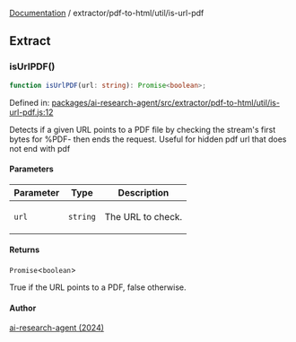 [Documentation](../../../modules.md) / extractor/pdf-to-html/util/is-url-pdf

## Extract

### isUrlPDF()

```ts
function isUrlPDF(url: string): Promise<boolean>;
```

Defined in: [packages/ai-research-agent/src/extractor/pdf-to-html/util/is-url-pdf.js:12](https://github.com/vtempest/ai-research-agent/tree/master/packages/ai-research-agent/src/extractor/pdf-to-html/util/is-url-pdf.js#L12)

Detects if a given URL points to a PDF file by checking
the stream's first bytes for %PDF-  then ends  the request.
Useful for hidden pdf url that does not end with pdf

#### Parameters

<table>
<thead>
<tr>
<th>Parameter</th>
<th>Type</th>
<th>Description</th>
</tr>
</thead>
<tbody>
<tr>
<td>

`url`

</td>
<td>

`string`

</td>
<td>

The URL to check.

</td>
</tr>
</tbody>
</table>

#### Returns

`Promise`&lt;`boolean`&gt;

True if the URL points to a PDF, false otherwise.

#### Author

[ai-research-agent (2024)](https://airesearch.js.org)
